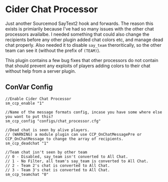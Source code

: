 # Cider Chat Processor

Just another Sourcemod SayText2 hook and forwards. 
The reason this exists is primiarily because I've had so many issues with the other chat processors availalbe.
I needed something that could also change the recipients before any other plugin added chat colors etc, and manage dead chat properly.
Also needed it to disable `say_team` theroritically, so the other team can see it (without the prefix of `(TEAM)`). 

This plugin contains a few bug fixes that other processors do not contain that should prevent any exploits of players adding colors to their chat without help from a server plugin.


## ConVar Config

```
//Enable Cider Chat Processor
sm_ccp_enable "1"   

//Name of the message formats config, incase you have some where else you want to put this?
sm_ccp_config "configs/chat_processor.cfg"

//Dead chat is seen by alive players.
// (WARNING) a module plugin can use CCP_OnChatMessagePre or CCP_OnChatMessage to change the array of recipients.
sm_ccp_deadchat "1"     

//Team chat isn't seen by other team
// 0 - Disabled, say_team isn't converted to All Chat.
// 1 - No Filter, all team's say_team is converted to All Chat.
// 2 - Team 2's chat is converted to All Chat.
// 3 - Team 3's chat is converted to All Chat.
sm_ccp_teamchat "0"     
```